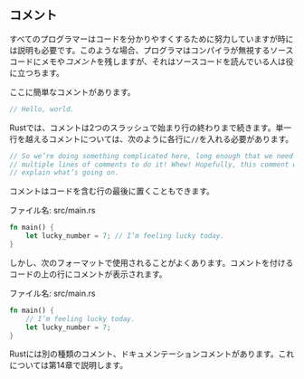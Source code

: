 ## コメント

すべてのプログラマーはコードを分かりやすくするために努力していますが時には説明も必要です。このような場合、プログラマはコンパイラが無視するソースコードにメモや*コメント*を残しますが、それはソースコードを読んでいる人は役に立つちます。

ここに簡単なコメントがあります。

```rust
// Hello, world.
```

Rustでは、コメントは2つのスラッシュで始まり行の終わりまで続きます。単一行を越えるコメントについては、次のように各行に`//`を入れる必要があります。

```rust
// So we’re doing something complicated here, long enough that we need
// multiple lines of comments to do it! Whew! Hopefully, this comment will
// explain what’s going on.
```

コメントはコードを含む行の最後に置くこともできます。

<span class="filename">ファイル名: src/main.rs</span>

```rust
fn main() {
    let lucky_number = 7; // I’m feeling lucky today.
}
```

しかし、次のフォーマットで使用されることがよくあります。コメントを付けるコードの上の行にコメントが表示されます。

<span class="filename">ファイル名: src/main.rs</span>

```rust
fn main() {
    // I’m feeling lucky today.
    let lucky_number = 7;
}
```

Rustには別の種類のコメント、ドキュメンテーションコメントがあります。これについては第14章で説明します。